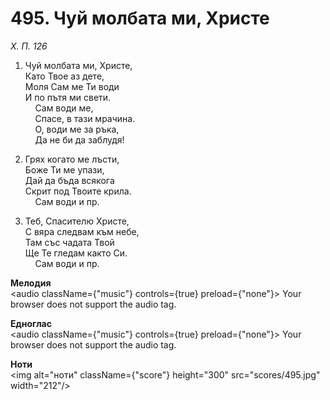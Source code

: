 # 495. Чуй молбата ми, Христе  

*Х. П. 126*  

1. Чуй молбата ми, Христе,  
Като Твое аз дете,  
Моля Сам ме Ти води  
И по пътя ми свети.  
    Сам води ме,  
    Спасе, в тази мрачина.  
    О, води ме за ръка,  
    Да не би да заблудя!  

2. Грях когато ме лъсти,  
Боже Ти ме упази,  
Дай да бъда всякога  
Скрит под Твоите крила.  
    Сам води и пр.  

3. Теб, Спасителю Христе,  
С вяра следвам към небе,  
Там със чадата Твой  
Ще Те гледам както Си.  
    Сам води и пр.  

__Мелодия__  
<audio className={"music"} controls={true} preload={"none"}><source src="mp3/495.mp3" type="audio/mpeg"/>
Your browser does not support the audio tag.
</audio>  

__Едноглас__  
<audio className={"music"} controls={true} preload={"none"}><source src="transp/495.mp3" type="audio/mpeg"/>
Your browser does not support the audio tag.
</audio>  

__Ноти__  
<img alt="ноти" className={"score"} height="300" src="scores/495.jpg" width="212"/>
